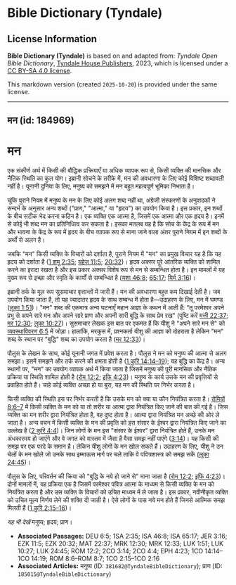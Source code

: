 # Bible Dictionary (Tyndale)

## License Information

**Bible Dictionary (Tyndale)** is based on and adapted from: _Tyndale Open Bible Dictionary_, [Tyndale House Publishers](https://tyndaleopenresources.com/), 2023, which is licensed under a [CC BY-SA 4.0 license](https://creativecommons.org/licenses/by-sa/4.0/legalcode.en).

This markdown version (created `2025-10-20`) is provided under the same license.



--------------------------------

## मन (id: 184969)

मन
==

एक संकीर्ण अर्थ में किसी की बौद्धिक प्रक्रियाएँ या अधिक व्यापक रूप से, किसी व्यक्ति की मानसिक और नैतिक स्थिति का कुल योग। इब्रानी सोचने के तरीके में, मन की अवधारणा के लिए कोई विशिष्ट शब्दावली नहीं है। यूनानी दुनिया के लिए, मनुष्य को समझने में मन बहुत महत्वपूर्ण भूमिका निभाता है।

चूंकि पुराने नियम में मनुष्य के मन के लिए कोई अलग शब्द नहीं था, अंग्रेजी संस्करणों के अनुवादकों ने सन्दर्भ के अनुसार अन्य शब्दों ("प्राण," "आत्मा," या "हृदय") का उपयोग किया है। इस प्रकार, इन शब्दों के बीच सटीक भेद करना कठिन है। एक व्यक्ति एक आत्मा है, जिसमें एक आत्मा और एक हृदय है। इनमें से कोई भी शब्द मन का प्रतिनिधित्व कर सकता है। इसका मतलब यह है कि सोच के केंद्र के रूप में मन और भावना के केंद्र के रूप में हृदय के बीच व्यापक रूप से माना जाने वाला अंतर पुराने नियम में इन शब्दों के अर्थों से अलग है।

जबकि "मन" किसी व्यक्ति के विचारों को दर्शाता है, पुराने नियम में "मन" का प्रमुख विचार यह है कि यह हृदय को दर्शाता है ([1 शमू 2:35](https://ref.ly/1Sam2:35); [यहेज 11:5](https://ref.ly/Ezek11:5); [20:32](https://ref.ly/Ezek20:32))। हृदय अक्सर पूरे आंतरिक व्यक्ति को शामिल करने का इरादा रखता है और इस प्रकार अक्सर विशेष रूप से मन से सम्बन्धित होता है। इन मामलों में यह मुख्य रूप से इच्छा और स्मृति के कार्यों से सम्बन्धित है ([यशा 46:8](https://ref.ly/Isa46:8); [65:17](https://ref.ly/Isa65:17); [यिर्म 3:16](https://ref.ly/Jer3:16))।

इब्रानी तर्क के मूल रूप सुसमाचार वृत्तान्तों में जारी हैं। मन की अवधारणा बहुत कम दिखाई देती है। जब उपयोग किया जाता है, तो यह ज्यादातर हृदय के साथ सम्बन्ध में होता है—उदाहरण के लिए, मन में घमण्ड ([लूका 1:51](https://ref.ly/Luke1:51))। "मन" शब्द की एकमात्र अन्य घटनाएँ महान आज्ञा के कथन में आती हैं: “तू परमेश्वर अपने प्रभु से अपने सारे मन और अपने सारे प्राण और अपनी सारी बुद्धि के साथ प्रेम रख" (पुष्टि करें [मत्ती 22:37](https://ref.ly/Matt22:37); [मर 12:30](https://ref.ly/Mark12:30); [लूका 10:27](https://ref.ly/Luke10:27))। सुसमाचार लेखक इस बात पर एकमत हैं कि यीशु ने "अपने सारे मन से" को [व्यवस्थाविवरण 6:5](https://ref.ly/Deut6:5) में जोड़ा। हालांकि, मरकुस में, प्रश्नकर्ता यीशु की आज्ञा को दोहराता है लेकिन "मन" शब्द के स्थान पर "बुद्धि" शब्द का उपयोग करता है ([मर 12:33](https://ref.ly/Mark12:33))। 

पौलुस के लेखन के साथ, कोई यूनानी जगत में प्रवेश करता है। पौलुस ने मन को मनुष्य की आत्मा से अलग समझा। इसमें समझने और तर्क करने की क्षमता होती है ([1 कुरि 14:14–19](https://ref.ly/1Cor14:14-1Cor14:19)); यह बुद्धि का केंद्र है। अन्य स्थानों पर, "मन" का उपयोग व्यापक अर्थ में किया जाता है जिसमें मनुष्य की पूरी मानसिक और नैतिक प्रक्रिया या स्थिति शामिल होती है ([रोम 12:2](https://ref.ly/Rom12:2); [इफि 4:23](https://ref.ly/Eph4:23))। मनुष्य के कार्य उसके मन की प्रवृत्तियों से प्रवाहित होते हैं। चाहे कोई व्यक्ति अच्छा हो या बुरा, यह मन की स्थिति पर निर्भर करता है। 

किसी व्यक्ति की स्थिति इस पर निर्भर करती है कि उसके मन को क्या या कौन नियंत्रित करता है। [रोमियों 8:6–7](https://ref.ly/Rom8:6-Rom8:7) में किसी व्यक्ति के मन को या तो शरीर या आत्मा द्वारा नियंत्रित किए जाने की बात की गई है। जिस व्यक्ति का मन शरीर द्वारा नियंत्रित होता है, वह दुष्ट होता है। आत्मा द्वारा नियंत्रित मन अच्छे की ओर ले जाता है। अन्य वचन में किसी व्यक्ति के मन की प्रवृत्ति को इस संसार के ईश्वर द्वारा नियंत्रित किए जाने का उल्लेख है ([2 कुरि 4:4](https://ref.ly/2Cor4:4))। जिन लोगों के मन इस "संसार के ईश्वर" द्वारा नियंत्रित होते हैं, उनके मन अंधकारमय हो जाएंगे और वे जगत को वास्तव में जैसा है वैसा समझ नहीं पाएंगे ([3:14](https://ref.ly/2Cor3:14))। यह किसी की समझ पर एक परदे के समान है। लेकिन यीशु लोगों के मन खोल सकते हैं। उदाहरण के लिए, यीशु ने उन चेलों के मन खोले जो उनके साथ इम्माऊस मार्ग पर चले ताकि वे पवित्रशास्त्र को समझ सकें ([लूका 24:45](https://ref.ly/Luke24:45))।

पौलुस के लिए, परिवर्तन की क्रिया को "बुद्धि के नये हो जाने से" माना जाता है ([रोम 12:2](https://ref.ly/Rom12:2); [इफि 4:23](https://ref.ly/Eph4:23))। दोनों मामलों में, यह प्रक्रिया एक है जिसमें परमेश्वर पवित्र आत्मा के माध्यम से किसी व्यक्ति के मन को नियंत्रित करता है और उस व्यक्ति के विचारों को उचित माध्यम में ले जाता है। इस प्रकार, नवीनीकृत व्यक्ति को उचित मूल्य निर्णय लेने की शक्ति दी जाती है। ऐसे लोगों के पास नये मन होते हैं जिनसे आत्मिक समझ मिलती हैं ([1 कुरि 2:15–16](https://ref.ly/1Cor2:15-1Cor2:16))।

*यह भी देखें* मनुष्य; हृदय; प्राण।

* **Associated Passages:** DEU 6:5; 1SA 2:35; ISA 46:8; ISA 65:17; JER 3:16; EZK 11:5; EZK 20:32; MAT 22:37; MRK 12:30; MRK 12:33; LUK 1:51; LUK 10:27; LUK 24:45; ROM 12:2; 2CO 3:14; 2CO 4:4; EPH 4:23; 1CO 14:14–1CO 14:19; ROM 8:6–ROM 8:7; 1CO 2:15–1CO 2:16
* **Associated Articles:** मनुष्य (ID: `381682@TyndaleBibleDictionary`); प्राण  (ID: `185015@TyndaleBibleDictionary`)

